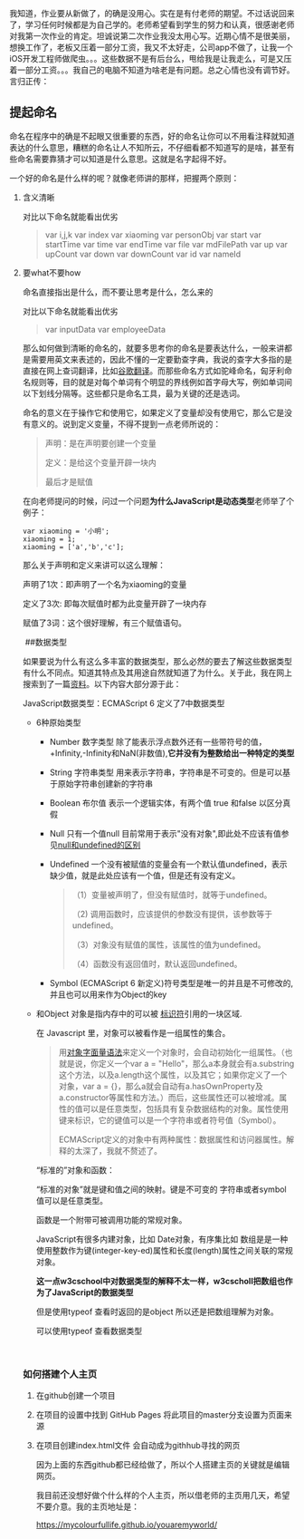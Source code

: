 我知道，作业要从新做了，的确是没用心。实在是有付老师的期望。不过话说回来了，学习任何时候都是为自己学的。老师希望看到学生的努力和认真，很感谢老师对我第一次作业的肯定。坦诚说第二次作业我没太用心写。近期心情不是很美丽，想换工作了，老板又压着一部分工资，我又不太好走，公司app不做了，让我一个iOS开发工程师做爬虫。。。这些数据不是有后台么，甩给我是让我走么，可是又压着一部分工资。。。我自己的电脑不知道为啥老是有问题。总之心情也没有调节好。言归正传：

## 提起命名

命名在程序中的确是不起眼又很重要的东西，好的命名让你可以不用看注释就知道表达的什么意思，糟糕的命名让人不知所云，不仔细看都不知道写的是啥，甚至有些命名需要靠猜才可以知道是什么意思。这就是名字起得不好。

一个好的命名是什么样的呢？就像老师讲的那样，把握两个原则：

1. 含义清晰

   对比以下命名就能看出优劣

   > var i,j,k						var index
   > var xiaoming					var personObj
   > var start 						var startTime
   > var time 						var endTime
   > var file 						var mdFilePath
   > var up 						var upCount
   > var down 					var downCount 
   > var id 						var nameId

2. 要what不要how

   命名直接指出是什么，而不要让思考是什么，怎么来的

   对比以下命名就能看出优劣

   > var inputData  				var employeeData

   那么如何做到清晰的命名的，就要多思考你的命名是要表达什么，一般来讲都是需要用英文来表述的，因此不懂的一定要勤查字典，我说的查字大多指的是直接在网上查词翻译，比如[谷歌翻译](https://translate.google.cn/?um=1&ie=UTF-8&hl=zh-CN&client=tw-ob#en/zh-CN/)。而那些命名方式如驼峰命名，匈牙利命名规则等，目的就是对每个单词有个明显的界线例如首字母大写，例如单词间以下划线分隔等。这些都只是命名工具，最为关键的还是选词。

   命名的意义在于操作它和使用它，如果定义了变量却没有使用它，那么它是没有意义的。说到定义变量，不得不提到一点老师所说的：

   > 声明：是在声明要创建一个变量
   >
   > 定义：是给这个变量开辟一块内
   >
   > 最后才是赋值

   在向老师提问的时候，问过一个问题**为什么JavaScript是动态类型**老师举了个例子：

   ```
   var xiaoming = '小明';
   xiaoming = 1;
   xiaoming = ['a','b','c'];
   ```

   那么关于声明和定义来讲可以这么理解：

   声明了1次：即声明了一个名为xiaoming的变量

   定义了3次:   即每次赋值时都为此变量开辟了一块内存

   赋值了3词：这个很好理解，有三个赋值语句。

   ​
##数据类型

   如果要说为什么有这么多丰富的数据类型，那么必然的要去了解这些数据类型有什么不同点。知道其特点及其用途自然就知道了为什么。关于此，我在网上搜索到了一篇[资料](https://developer.mozilla.org/zh-CN/docs/Web/JavaScript/Data_structures)。以下内容大部分源于此：

   JavaScript数据类型：ECMAScript 6 定义了7中数据类型

   - 6种原始类型

     - Number 数字类型 除了能表示浮点数外还有一些带符号的值，+Infinity,-Infinity和NaN(非数值),**它并没有为整数给出一种特定的类型**

     - String 字符串类型 用来表示字符串，字符串是不可变的。但是可以基于原始字符串创建新的字符串

     - Boolean 布尔值 表示一个逻辑实体，有两个值 true 和false 以区分真假

     - Null  只有一个值null 目前常用于表示"没有对象",即此处不应该有值参见[null和undefined的区别](http://www.ruanyifeng.com/blog/2014/03/undefined-vs-null.html)

     - Undefined 一个没有被赋值的变量会有一个默认值undefined，表示缺少值，就是此处应该有一个值，但是还有没有定义。

       > （1）变量被声明了，但没有赋值时，就等于undefined。
       >
       > （2) 调用函数时，应该提供的参数没有提供，该参数等于undefined。
       >
       > （3）对象没有赋值的属性，该属性的值为undefined。
       >
       > （4）函数没有返回值时，默认返回undefined。

     - Symbol (ECMAScript 6 新定义)符号类型是唯一的并且是不可修改的, 并且也可以用来作为Object的key

   - 和Object  对象是指内存中的可以被 [标识符](https://developer.mozilla.org/en-US/docs/Glossary/Identifier)引用的一块区域.

     在 Javascript 里，对象可以被看作是一组属性的集合。

     > 用[对象字面量语法](https://developer.mozilla.org/en/JavaScript/Guide/Values,_variables,_and_literals#Object_literals)来定义一个对象时，会自动初始化一组属性。（也就是说，你定义一个var a = "Hello"，那么a本身就会有a.substring这个方法，以及a.length这个属性，以及其它；如果你定义了一个对象，var a = {}，那么a就会自动有a.hasOwnProperty及a.constructor等属性和方法。）而后，这些属性还可以被增减。属性的值可以是任意类型，包括具有复杂数据结构的对象。属性使用键来标识，它的键值可以是一个字符串或者符号值（Symbol）。
     >
     > ECMAScript定义的对象中有两种属性：数据属性和访问器属性。解释的太深了，我就不赘述了。

     “标准的”对象和函数：

     “标准的对象”就是键和值之间的映射。键是不可变的  字符串或者symbol 值可以是任意类型。

     函数是一个附带可被调用功能的常规对象。

     JavaScript有很多内建对象，比如 Date对象，有序集比如 数组是是一种使用整数作为键(integer-key-ed)属性和长度(length)属性之间关联的常规对象。

     **这一点w3cschool中对数据类型的解释不太一样，w3cscholl把数组也作为了JavaScript的数据类型**

     但是使用typeof 查看时返回的是object 所以还是把数组理解为对象。

     可以使用typeof 查看数据类型

   ​

   ### 如何搭建个人主页

   1. 在github创建一个项目

   2. 在项目的设置中找到 GitHub Pages 将此项目的master分支设置为页面来源

   3. 在项目创建index.html文件 会自动成为githhub寻找的网页

      因为上面的东西github都已经给做了，所以个人搭建主页的关键就是编辑网页。

      我目前还没想好做个什么样的个人主页，所以借老师的主页用几天，希望不要介意。我的主页地址是：

       <https://mycolourfullife.github.io/youaremyworld/>

   ​

   ​

   ​

   ​

